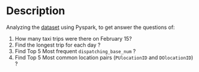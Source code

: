 # Description
Analyzing the [dataset](https://www1.nyc.gov/site/tlc/about/tlc-trip-record-data.page) using Pyspark, to get answer the questions of:
1. How many taxi trips were there on February 15?
2. Find the longest trip for each day ?
3. Find Top 5 Most frequent `dispatching_base_num` ?
4. Find Top 5 Most common location pairs (`PUlocationID` and `DOlocationID`) ?